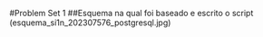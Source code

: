 #Problem Set 1
##Esquema na qual foi baseado e escrito o script
(esquema_si1n_202307576_postgresql.jpg)
